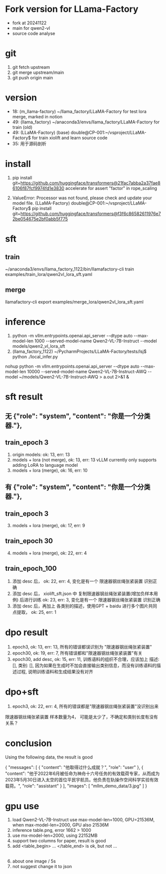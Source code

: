 
# Fork version for LLama-Factory

- fork at 20241122
- main for qwen2-vl
- source code analyse

# git 
1. git fetch upstream
2. git merge upstream/main
3. git push origin main

# version

- 18: (m_llama-factory) ~/llama_factory/LLaMA-Factory for test lora merge, marked in notion
- 49: (llama_factory) ~/anaconda3/envs/llama_factory/LLaMA-Factory for train (old)
- 49: (LLaMA-Factory) (base) double@CP-001:~/vsproject/LLaMA-Factory$  for train xiolift and learn source code
- 35: 用于源码剖析

# install
1. pip install git+https://github.com/huggingface/transformers@21fac7abba2a37fae86106f87fcf9974fd1e3830 accelerate
    for assert "factor" in rope_scaling

2. ValueError: Processor was not found, please check and update your model file.
    (LLaMA-Factory) double@CP-001:~/vsproject/LLaMA-Factory$ pip install git+https://github.com/huggingface/transformers@f3f6c86582611976e72be054675e2bf0abb5f775

# sft

## train
~/anaconda3/envs/llama_factory_1122/bin/llamafactory-cli train examples/train_lora/qwen2vl_lora_sft.yaml

## merge
llamafactory-cli export examples/merge_lora/qwen2vl_lora_sft.yaml

# inference
1. python -m vllm.entrypoints.openai.api_server --dtype auto --max-model-len 1000 --served-model-name Qwen2-VL-7B-Instruct --model models/qwen2_vl_lora_sft
2. (llama_factory_1122) ~/PycharmProjects/LLaMA-Factory/tests/lsj$ python ./local_infer.py

nohup python -m vllm.entrypoints.openai.api_server --dtype auto --max-model-len 10000 --served-model-name Qwen2-VL-7B-Instruct-AWQ --model ~/models/Qwen2-VL-7B-Instruct-AWQ > a.out 2>&1 &

# sft result

## 无 {"role": "system", "content": "你是一个分类器."},
## train_epoch 3

1. origin models:  ok: 13, err: 13
2. models + lora (not merge), ok: 13, err: 13 vLLM currently only supports adding LoRA to language model
3. models + lora (merge), ok: 16, err: 10

 
## 有 {"role": "system", "content": "你是一个分类器."},
## train_epoch 3
3. models + lora (merge), ok: 17, err: 9

## train_epoch 30
4. models + lora (merge), ok: 22, err: 4

## train_epoch_100
1. 添加 desc 后， ok: 22, err: 4, 变化是有一个 限速器钢丝绳张紧装置 识别正确
2. 添加 desc 后， xiolift_sft.json 中 复制限速器钢丝绳张紧装置(增加负样本用例) 后进行训练 ok: 23, err: 3, 变化是有一个 限速器钢丝绳张紧装置 识别正确
3. 添加 desc 后，再加上 各类别的描述，使用GPT + baidu 进行多个图片共同点提取， ok: 25, err: 1


# dpo result
1. epoch3, ok: 13, err: 13, 所有的错误都误识别为 "限速器钢丝绳张紧装置"
2. epoch30, ok: 19, err: 7, 所有错误都和"限速器钢丝绳张紧装置"有关
3. epoch30, add desc, ok: 15, err: 11, 训练语料的组织不合理，应该加上 描述: [], 类别: [], 
   因为如果在生成时不加会直接输出类别信息，而没有训练语料的描述过程, 说明训练语料和生成结果没有对齐

# dpo+sft
1. epoch3, ok: 22, err: 4, 所有的错误都是"限速器钢丝绳张紧装置"没识别出来

限速器钢丝绳张紧装置 样本数量为4， 可能是太少了，不确定和类别长度有没有关系？

# conclusion

Using the following data, the result is good

  {
    "messages": [
      {
        "content": "<image>他取得过什么成就？",
        "role": "user"
      },
      {
        "content": "他于2022年6月被任命为神舟十六号任务的有效载荷专家，从而成为2023年5月30日进入太空的首位平民宇航员。他负责在轨操作空间科学实验有效载荷。",
        "role": "assistant"
      }
    ],
    "images": [
      "mllm_demo_data/3.jpg"
    ]
  }
  
# gpu use

1. load Qwen2-VL-7B-Instruct use max-model-len=1000, GPU=21536M, when max-model-len=2000, GPU also 21536M
2. inference table.png, error 1662 > 1000
3. use mx-model-len=2000, using 22152MB
4. support two columns for paper, result is good
5. add <table_begin> ... </table_end> is ok, but not <table> ... </table>
6. about one image / 5s
7. not suggest change it to json
